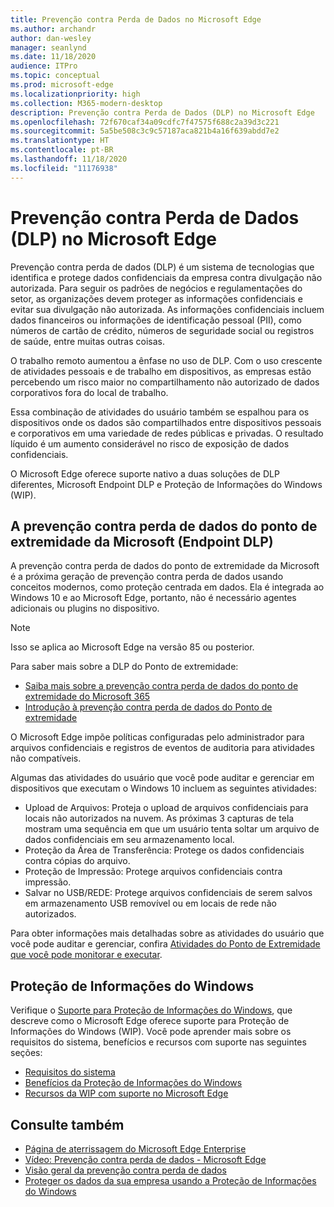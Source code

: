 ```yaml
---
title: Prevenção contra Perda de Dados no Microsoft Edge
ms.author: archandr
author: dan-wesley
manager: seanlynd
ms.date: 11/18/2020
audience: ITPro
ms.topic: conceptual
ms.prod: microsoft-edge
ms.localizationpriority: high
ms.collection: M365-modern-desktop
description: Prevenção contra Perda de Dados (DLP) no Microsoft Edge
ms.openlocfilehash: 72f670caf34a09cdfc7f47575f688c2a39d3c221
ms.sourcegitcommit: 5a5be508c3c9c57187aca821b4a16f639abdd7e2
ms.translationtype: HT
ms.contentlocale: pt-BR
ms.lasthandoff: 11/18/2020
ms.locfileid: "11176938"
---
```

# Prevenção contra Perda de Dados (DLP) no Microsoft Edge

Prevenção contra perda de dados (DLP) é um sistema de tecnologias que identifica e protege dados confidenciais da empresa contra divulgação não autorizada. Para seguir os padrões de negócios e regulamentações do setor, as organizações devem proteger as informações confidenciais e evitar sua divulgação não autorizada. As informações confidenciais incluem dados financeiros ou informações de identificação pessoal (PII), como números de cartão de crédito, números de seguridade social ou registros de saúde, entre muitas outras coisas.

O trabalho remoto aumentou a ênfase no uso de DLP. Com o uso crescente de atividades pessoais e de trabalho em dispositivos, as empresas estão percebendo um risco maior no compartilhamento não autorizado de dados corporativos fora do local de trabalho.

Essa combinação de atividades do usuário também se espalhou para os dispositivos onde os dados são compartilhados entre dispositivos pessoais e corporativos em uma variedade de redes públicas e privadas. O resultado líquido é um aumento considerável no risco de exposição de dados confidenciais.

O Microsoft Edge oferece suporte nativo a duas soluções de DLP diferentes, Microsoft Endpoint DLP e Proteção de Informações do Windows (WIP).

## A prevenção contra perda de dados do ponto de extremidade da Microsoft (Endpoint DLP)

A prevenção contra perda de dados do ponto de extremidade da Microsoft é a próxima geração de prevenção contra perda de dados usando conceitos modernos, como proteção centrada em dados. Ela é integrada ao Windows 10 e ao Microsoft Edge, portanto, não é necessário agentes adicionais ou plugins no dispositivo.

> [!NOTE]
> Isso se aplica ao Microsoft Edge na versão 85 ou posterior.

Para saber mais sobre a DLP do Ponto de extremidade:

- [Saiba mais sobre a prevenção contra perda de dados do ponto de extremidade do Microsoft 365 ](https://docs.microsoft.com/microsoft-365/compliance/endpoint-dlp-learn-about?view=o365-worldwide)
- [Introdução à prevenção contra perda de dados do Ponto de extremidade](https://docs.microsoft.com/microsoft-365/compliance/endpoint-dlp-getting-started?view=o365-worldwide)

O Microsoft Edge impõe políticas configuradas pelo administrador para arquivos confidenciais e registros de eventos de auditoria para atividades não compatíveis.

Algumas das atividades do usuário que você pode auditar e gerenciar em dispositivos que executam o Windows 10 incluem as seguintes atividades:

- Upload de Arquivos: Proteja o upload de arquivos confidenciais para locais não autorizados na nuvem. As próximas 3 capturas de tela mostram uma sequência em que um usuário tenta soltar um arquivo de dados confidenciais em seu armazenamento local.
- Proteção da Área de Transferência: Protege os dados confidenciais contra cópias do arquivo.
- Proteção de Impressão: Protege arquivos confidenciais contra impressão.
- Salvar no USB/REDE: Protege arquivos confidenciais de serem salvos em armazenamento USB removível ou em locais de rede não autorizados.

Para obter informações mais detalhadas sobre as atividades do usuário que você pode auditar e gerenciar, confira [Atividades do Ponto de Extremidade que você pode monitorar e executar](https://docs.microsoft.com/microsoft-365/compliance/endpoint-dlp-learn-about?view=o365-worldwide#endpoint-activities-you-can-monitor-and-take-action-on).

## Proteção de Informações do Windows

Verifique o [Suporte para Proteção de Informações do Windows](https://docs.microsoft.com/deployedge/microsoft-edge-security-windows-information-protection), que descreve como o Microsoft Edge oferece suporte para Proteção de Informações do Windows (WIP). Você pode aprender mais sobre os requisitos do sistema, benefícios e recursos com suporte nas seguintes seções:

- [Requisitos do sistema](https://docs.microsoft.com/deployedge/:microsoft-edge-security-windows-information-protection#system-requirements)
- [Benefícios da Proteção de Informações do Windows](https://docs.microsoft.com/deployedge/microsoft-edge-security-windows-information-protection#windows-information-protection-benefits)
- [Recursos da WIP com suporte no Microsoft Edge](https://docs.microsoft.com/DeployEdge/microsoft-edge-security-windows-information-protection#wip-features-supported-in-microsoft-edge)

## Consulte também

- [Página de aterrissagem do Microsoft Edge Enterprise](https://aka.ms/EdgeEnterprise)
- [Vídeo: Prevenção contra perda de dados - Microsoft Edge](https://www.youtube.com/watch?v=dLD04U9eTqg)
- [Visão geral da prevenção contra perda de dados](https://docs.microsoft.com/microsoft-365/compliance/data-loss-prevention-policies?view=o365-worldwide)
- [Proteger os dados da sua empresa usando a Proteção de Informações do Windows](https://docs.microsoft.com/windows/security/information-protection/windows-information-protection/protect-enterprise-data-using-wip)

